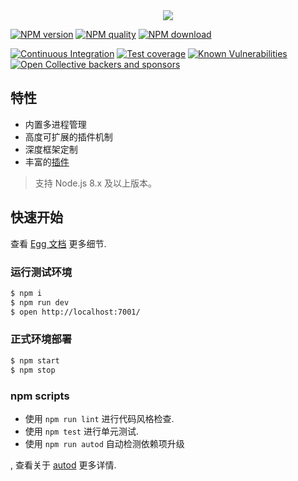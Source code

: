 <div style="text-align:center">
	<img src="docs/assets/egg-banner.png" />
</div>

[![NPM version](https://img.shields.io/npm/v/egg.svg?style=flat-square)](https://npmjs.org/package/egg)
[![NPM quality](http://npm.packagequality.com/shield/egg.svg?style=flat-square)](http://packagequality.com/#?package=egg)
[![NPM download](https://img.shields.io/npm/dm/egg.svg?style=flat-square)](https://npmjs.org/package/egg)

[![Continuous Integration](https://github.com/eggjs/egg/workflows/Continuous%20integration/badge.svg)](https://github.com/eggjs/egg/actions?query=branch%3Amaster)
[![Test coverage](https://img.shields.io/codecov/c/github/eggjs/egg.svg?style=flat-square)](https://codecov.io/gh/eggjs/egg)
[![Known Vulnerabilities](https://snyk.io/test/npm/egg/badge.svg?style=flat-square)](https://snyk.io/test/npm/egg)
[![Open Collective backers and sponsors](https://img.shields.io/opencollective/all/eggjs?style=flat-square)](https://opencollective.com/eggjs)

## 特性

- 内置多进程管理
- 高度可扩展的插件机制
- 深度框架定制
- 丰富的[插件](https://github.com/search?q=topic%3Aegg-plugin&type=Repositories)

> 支持 Node.js 8.x 及以上版本。

## 快速开始

<!-- add docs here for user -->

查看 [Egg 文档][egg] 更多细节.

### 运行测试环境

```bash
$ npm i
$ npm run dev
$ open http://localhost:7001/
```

### 正式环境部署

```bash
$ npm start
$ npm stop
```

### npm scripts

- 使用 `npm run lint` 进行代码风格检查.
- 使用 `npm test` 进行单元测试.
- 使用 `npm run autod` 自动检测依赖项升级
                     
, 查看关于 [autod](https://www.npmjs.com/package/autod) 更多详情.


[egg]: https://eggjs.org